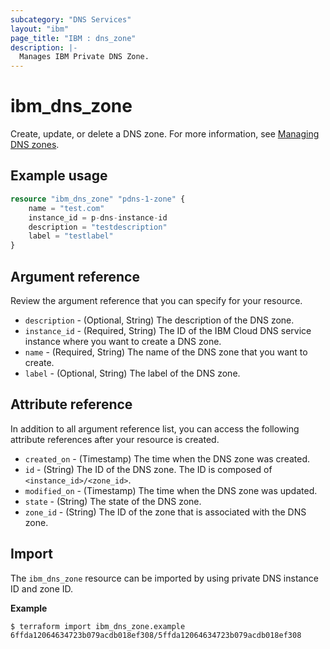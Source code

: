 ```yaml
---
subcategory: "DNS Services"
layout: "ibm"
page_title: "IBM : dns_zone"
description: |-
  Manages IBM Private DNS Zone.
---
```



# ibm_dns_zone

Create, update, or delete a DNS zone. For more information, see [Managing DNS zones](https://cloud.ibm.com/docs/dns-svcs?topic=dns-svcs-managing-dns-zones).


## Example usage

```terraform
resource "ibm_dns_zone" "pdns-1-zone" {
    name = "test.com"
    instance_id = p-dns-instance-id
    description = "testdescription"
    label = "testlabel"
}
```

## Argument reference
Review the argument reference that you can specify for your resource. 

- `description` - (Optional, String) The description of the DNS zone.
- `instance_id` - (Required, String) The ID of the IBM Cloud DNS service instance where you want to create a DNS zone.
- `name` - (Required, String) The name of the DNS zone that you want to create. 
- `label` - (Optional, String) The label of the DNS zone. 

## Attribute reference
In addition to all argument reference list, you can access the following attribute references after your resource is created. 

- `created_on` - (Timestamp) The time when the DNS zone was created. 
- `id` - (String) The ID of the DNS zone. The ID is composed of `<instance_id>/<zone_id>`.
- `modified_on` - (Timestamp) The time when the DNS zone was updated. 
- `state` - (String) The state of the DNS zone.
- `zone_id` - (String) The ID of the zone that is associated with the DNS zone.

## Import

The `ibm_dns_zone` resource can be imported by using private DNS instance ID and zone ID.

**Example**

```
$ terraform import ibm_dns_zone.example 6ffda12064634723b079acdb018ef308/5ffda12064634723b079acdb018ef308
```
